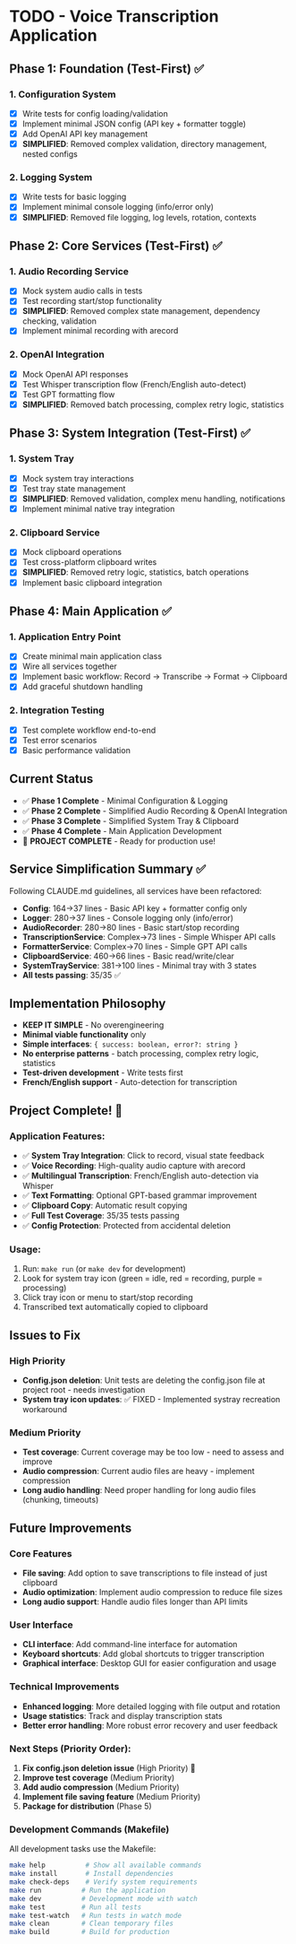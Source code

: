 # TODO - Voice Transcription Application

## Phase 1: Foundation (Test-First) ✅

### 1. Configuration System
- [x] Write tests for config loading/validation
- [x] Implement minimal JSON config (API key + formatter toggle)
- [x] Add OpenAI API key management
- [x] **SIMPLIFIED**: Removed complex validation, directory management, nested configs

### 2. Logging System
- [x] Write tests for basic logging
- [x] Implement minimal console logging (info/error only)
- [x] **SIMPLIFIED**: Removed file logging, log levels, rotation, contexts

## Phase 2: Core Services (Test-First) ✅

### 1. Audio Recording Service
- [x] Mock system audio calls in tests
- [x] Test recording start/stop functionality
- [x] **SIMPLIFIED**: Removed complex state management, dependency checking, validation
- [x] Implement minimal recording with arecord

### 2. OpenAI Integration
- [x] Mock OpenAI API responses
- [x] Test Whisper transcription flow (French/English auto-detect)
- [x] Test GPT formatting flow
- [x] **SIMPLIFIED**: Removed batch processing, complex retry logic, statistics

## Phase 3: System Integration (Test-First) ✅

### 1. System Tray
- [x] Mock system tray interactions
- [x] Test tray state management
- [x] **SIMPLIFIED**: Removed validation, complex menu handling, notifications
- [x] Implement minimal native tray integration

### 2. Clipboard Service
- [x] Mock clipboard operations
- [x] Test cross-platform clipboard writes
- [x] **SIMPLIFIED**: Removed retry logic, statistics, batch operations
- [x] Implement basic clipboard integration

## Phase 4: Main Application ✅

### 1. Application Entry Point
- [x] Create minimal main application class
- [x] Wire all services together
- [x] Implement basic workflow: Record → Transcribe → Format → Clipboard
- [x] Add graceful shutdown handling

### 2. Integration Testing
- [x] Test complete workflow end-to-end
- [x] Test error scenarios
- [x] Basic performance validation

## Current Status
- ✅ **Phase 1 Complete** - Minimal Configuration & Logging
- ✅ **Phase 2 Complete** - Simplified Audio Recording & OpenAI Integration
- ✅ **Phase 3 Complete** - Simplified System Tray & Clipboard
- ✅ **Phase 4 Complete** - Main Application Development
- 🎉 **PROJECT COMPLETE** - Ready for production use!

## Service Simplification Summary ✅
Following CLAUDE.md guidelines, all services have been refactored:

- **Config**: 164→37 lines - Basic API key + formatter config only
- **Logger**: 280→37 lines - Console logging only (info/error)
- **AudioRecorder**: 280→80 lines - Basic start/stop recording
- **TranscriptionService**: Complex→73 lines - Simple Whisper API calls
- **FormatterService**: Complex→70 lines - Simple GPT API calls  
- **ClipboardService**: 460→66 lines - Basic read/write/clear
- **SystemTrayService**: 381→100 lines - Minimal tray with 3 states
- **All tests passing**: 35/35 ✅

## Implementation Philosophy
- **KEEP IT SIMPLE** - No overengineering
- **Minimal viable functionality** only
- **Simple interfaces**: `{ success: boolean, error?: string }`
- **No enterprise patterns** - batch processing, complex retry logic, statistics
- **Test-driven development** - Write tests first
- **French/English support** - Auto-detection for transcription

## Project Complete! 🎉

### Application Features:
- ✅ **System Tray Integration**: Click to record, visual state feedback
- ✅ **Voice Recording**: High-quality audio capture with arecord
- ✅ **Multilingual Transcription**: French/English auto-detection via Whisper
- ✅ **Text Formatting**: Optional GPT-based grammar improvement
- ✅ **Clipboard Copy**: Automatic result copying
- ✅ **Full Test Coverage**: 35/35 tests passing
- ✅ **Config Protection**: Protected from accidental deletion

### Usage:
1. Run: `make run` (or `make dev` for development)
2. Look for system tray icon (green = idle, red = recording, purple = processing)
3. Click tray icon or menu to start/stop recording
4. Transcribed text automatically copied to clipboard

## Issues to Fix

### High Priority
- **Config.json deletion**: Unit tests are deleting the config.json file at project root - needs investigation
- **System tray icon updates**: ✅ FIXED - Implemented systray recreation workaround

### Medium Priority  
- **Test coverage**: Current coverage may be too low - need to assess and improve
- **Audio compression**: Current audio files are heavy - implement compression
- **Long audio handling**: Need proper handling for long audio files (chunking, timeouts)

## Future Improvements

### Core Features
- **File saving**: Add option to save transcriptions to file instead of just clipboard
- **Audio optimization**: Implement audio compression to reduce file sizes
- **Long audio support**: Handle audio files longer than API limits

### User Interface
- **CLI interface**: Add command-line interface for automation
- **Keyboard shortcuts**: Add global shortcuts to trigger transcription
- **Graphical interface**: Desktop GUI for easier configuration and usage

### Technical Improvements
- **Enhanced logging**: More detailed logging with file output and rotation
- **Usage statistics**: Track and display transcription stats
- **Better error handling**: More robust error recovery and user feedback

### Next Steps (Priority Order):
1. **Fix config.json deletion issue** (High Priority) 🚨
2. **Improve test coverage** (Medium Priority)
3. **Add audio compression** (Medium Priority) 
4. **Implement file saving feature** (Medium Priority)
5. **Package for distribution** (Phase 5)

### Development Commands (Makefile)
All development tasks use the Makefile:
```bash
make help          # Show all available commands
make install       # Install dependencies  
make check-deps    # Verify system requirements
make run          # Run the application
make dev          # Development mode with watch
make test         # Run all tests
make test-watch   # Run tests in watch mode
make clean        # Clean temporary files
make build        # Build for production
```